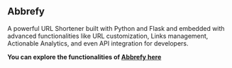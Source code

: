 ## Abbrefy

A powerful URL Shortener built with Python and Flask and embedded with advanced functionalities like URL customization, Links management, Actionable Analytics, and even API integration for developers.

**You can explore the functionalities of [Abbrefy here](http://abbrefy.xyz)**
